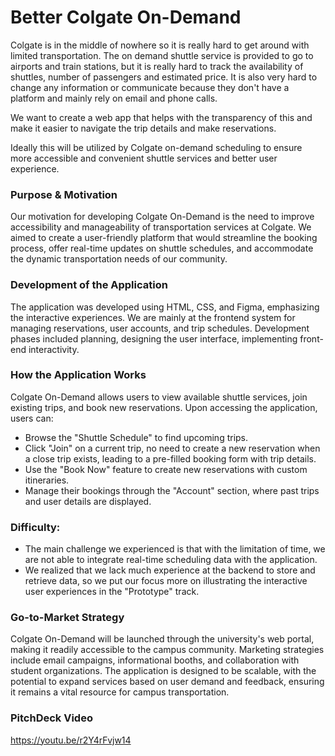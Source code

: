 # Better Colgate On-Demand

Colgate is in the middle of nowhere so it is really hard to get around with limited
 transportation. The on demand shuttle service is provided to go to airports and 
 train stations, but it is really hard to track the availability of shuttles,
 number of passengers and estimated price. It is also very hard to change any 
 information or communicate because they don't have a platform and mainly rely on 
 email and phone calls. 

 We want to create a web app that helps with the transparency of this and make it
 easier to navigate the trip details and make reservations.

 Ideally this will be utilized by Colgate on-demand scheduling to ensure more 
 accessible and convenient shuttle services and better 
 user experience. 

### Purpose & Motivation
Our motivation for developing Colgate On-Demand is the need to improve accessibility and manageability of transportation services at Colgate. We aimed to create a user-friendly platform that would streamline the booking process, offer real-time updates on shuttle schedules, and accommodate the dynamic transportation needs of our community.

### Development of the Application
The application was developed using HTML, CSS, and Figma, emphasizing the interactive experiences. We are mainly at the frontend system for managing reservations, user accounts, and trip schedules. Development phases included planning, designing the user interface, implementing front-end interactivity. 

### How the Application Works
Colgate On-Demand allows users to view available shuttle services, join 
existing trips, and book new reservations. Upon accessing the application, 
users can:

- Browse the "Shuttle Schedule" to find upcoming trips.
- Click "Join" on a current trip, no need to create a new reservation when a close trip exists, leading to a pre-filled booking form with trip details.
- Use the "Book Now" feature to create new reservations with custom itineraries.
- Manage their bookings through the "Account" section, where past trips and user details are displayed.

### Difficulty: 
- The main challenge we experienced is that with the limitation of time, we are not 
able to integrate real-time scheduling data with the application.
- We realized that we lack much experience at the backend to store and retrieve data, so we put our focus more on illustrating the interactive user experiences in the "Prototype" track.

### Go-to-Market Strategy
Colgate On-Demand will be launched through the university's web portal, making it readily accessible to the campus community. Marketing strategies include email campaigns, informational booths, and collaboration with student organizations. The application is designed to be scalable, with the potential to expand services based on user demand and feedback, ensuring it remains a vital resource for campus transportation.

### PitchDeck Video
https://youtu.be/r2Y4rFvjw14
